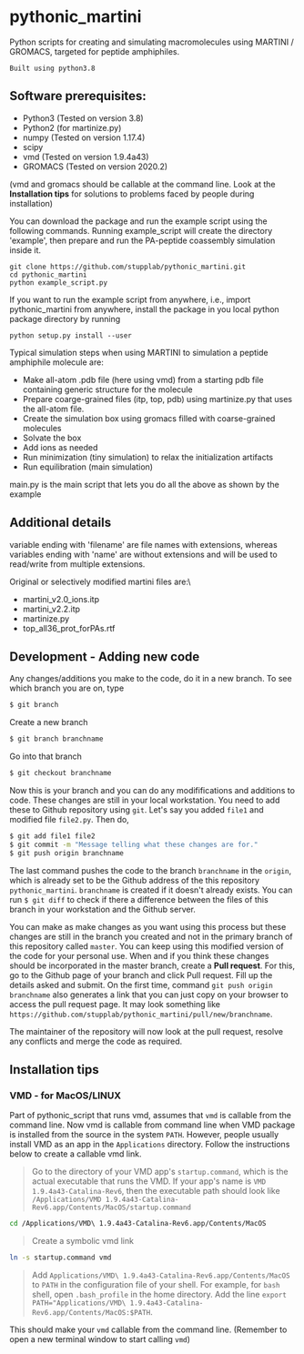 # pythonic_martini

Python scripts for creating and simulating macromolecules using MARTINI / GROMACS, targeted for peptide amphiphiles.

    Built using python3.8


## Software prerequisites:
- Python3 (Tested on version 3.8)
- Python2 (for martinize.py)
- numpy (Tested on version 1.17.4)
- scipy
- vmd  (Tested on version 1.9.4a43)
- GROMACS (Tested on version 2020.2)

(vmd and gromacs should be callable at the command line. Look at the **Installation tips** for solutions to problems faced by people during installation)

You can download the package and run the example script using the following commands. Running example_script will create the directory 'example', then prepare and run the PA-peptide coassembly simulation inside it.
    
    git clone https://github.com/stupplab/pythonic_martini.git
    cd pythonic_martini
    python example_script.py


If you want to run the example script from anywhere, i.e., import pythonic_martini from anywhere, install the package in you local python package directory by running

    python setup.py install --user


Typical simulation steps when using MARTINI to simulation a peptide amphiphile molecule are:
- Make all-atom .pdb file (here using vmd) from a starting pdb file containing generic structure for the molecule
- Prepare coarge-grained files (itp, top, pdb) using martinize.py that uses the all-atom file. 
- Create the simulation box using gromacs filled with coarse-grained molecules
- Solvate the box
- Add ions as needed 
- Run minimization (tiny simulation) to relax the initialization artifacts
- Run equilibration (main simulation)

main.py is the main script that lets you do all the above as shown by the example



## Additional details
variable ending with 'filename' are file names with extensions, whereas variables ending with 'name' are without extensions and will be used to read/write from multiple extensions.

Original or selectively modified martini files are:\
- martini_v2.0_ions.itp
- martini_v2.2.itp
- martinize.py
- top_all36_prot_forPAs.rtf



## Development - Adding new code
Any changes/additions you make to the code, do it in a new branch. 
To see which branch you are on, type 
```bash
$ git branch
```
Create a new branch
```bash
$ git branch branchname
```
Go into that branch
```bash
$ git checkout branchname
```
Now this is your branch and you can do any modififications and additions to code. These changes are still in your local workstation. You need to add these to Github repository using `git`. Let's say you added `file1` and modified file `file2.py`. Then do,
```bash
$ git add file1 file2
$ git commit -m "Message telling what these changes are for."
$ git push origin branchname
```
The last command pushes the code to the branch `branchname` in the `origin`, which is already set to be the Github address of the this repository `pythonic_martini`. `branchname` is created if it doesn't already exists. You can run 
`$ git diff`
to check if there a difference between the files of this branch in your workstation and the Github server.

You can make as make changes as you want using this process but these changes are still in the branch you created and not in the primary branch of this repository called `master`. You can keep using this modified version of the code for your personal use. When and if you think these changes should be incorporated in the master branch, create a **Pull request**. For this, go to the Github page of your branch and click Pull request. Fill up the details asked and submit. On the first time, command `git push origin branchname` also generates a link that you can just copy on your browser to access the pull request page. It may look something like `https://github.com/stupplab/pythonic_martini/pull/new/branchname`.

The maintainer of the repository will now look at the pull request, resolve any conflicts and merge the code as required.

## Installation tips

### VMD - for MacOS/LINUX
Part of pythonic_script that runs vmd, assumes that `vmd` is callable from the command line. Now vmd is callable from command line when VMD package is installed from the source in the system `PATH`. However, people usually install VMD as an app in the `Applications` directory. Follow the instructions below to create a callable vmd link.
> Go to the directory of your VMD app's  `startup.command`, which is the actual executable that runs the VMD. If your app's name is `VMD 1.9.4a43-Catalina-Rev6`, then the executable path should look like `/Applications/VMD 1.9.4a43-Catalina-Rev6.app/Contents/MacOS/startup.command`
```bash
cd /Applications/VMD\ 1.9.4a43-Catalina-Rev6.app/Contents/MacOS
```
> Create a symbolic vmd link
```bash
ln -s startup.command vmd
```
> Add `Applications/VMD\ 1.9.4a43-Catalina-Rev6.app/Contents/MacOS` to `PATH` in the configuration file of your shell. For example, for `bash` shell, open `.bash_profile` in the home directory. Add the line `export PATH="Applications/VMD\ 1.9.4a43-Catalina-Rev6.app/Contents/MacOS:$PATH`.

This should make your `vmd` callable from the command line. (Remember to open a new terminal window to start calling `vmd`)

